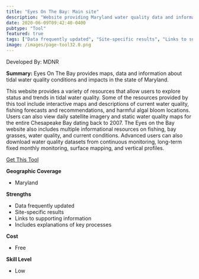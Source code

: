 ```yaml
---
title: "Eyes On The Bay: Main site"
description: "Website providing Maryland water quality data and information"
date: 2020-06-09T09:42:40-0400
pubtype: "Tool"
featured: true
tags: ["Data frequently updated", "Site-specific results", "Links to supporting information ", "Includes explanations of key processes"]
image: /images/page-tool32.0.png
---
```

Developed By: MDNR

**Summary:** Eyes On The Bay provides maps, data and information about tidal water quality conditions and impacts in the state of Maryland. 

This website provides a variety of resources that allow users to explore status and trends in tidal water quality. Some of the resources provided by this tool include interactive maps and descriptions of current water quality, fishing forecasts and recommendations, and harmful algal bloom locations. Users can also view daily satellite imagery and static water quality maps for the entire Chesapeake Bay dating back to 2007. The Eyes on the Bay website also includes multiple informational resources on fishing, bay grasses, water quality, and current conditions. Advanced users can also download water quality datasets from continuous monitoring, long-term fixed monthly monitoring, surface mapping, and vertical profiles.

<a href="http://eyesonthebay.dnr.maryland.gov/eyesonthebay/index.cfm" target="_blank">Get This Tool</a>

__**Geographic Coverage**__
-  Maryland

__**Strengths**__
-  Data frequently updated
-  Site-specific results
-  Links to supporting information 
-  Includes explanations of key processes

__**Cost**__
- Free

__**Skill Level**__
- Low
